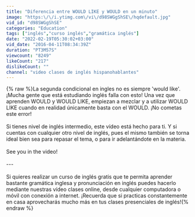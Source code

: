 ```yaml
---
title: "Diferencia entre WOULD LIKE y WOULD en un minuto"
image: "https:\/\/i.ytimg.com\/vi\/d98SWGgShSE\/hqdefault.jpg"
vid_id: "d98SWGgShSE"
categories: "Education"
tags: ["inglés","curso inglés","gramática inglés"]
date: "2022-02-19T05:30:02+03:00"
vid_date: "2016-04-11T08:34:39Z"
duration: "PT3M57S"
viewcount: "8249"
likeCount: "217"
dislikeCount: ""
channel: "video clases de inglés hispanohablantes"
---
```

{% raw %}La segunda condicional en ingles no es siempre 'would like'.<br />¡Mucha gente que está estudiando inglés falla con esto! Una vez que aprenden WOULD y WOULD LIKE, empiezan a mezclar y a utilizar WOULD LIKE cuando en realidad únicamente basta con el WOULD. ¡No cometas este error! <br /><br />Si tienes nivel de inglés intermedio, este vídeo está hecho para ti. Y si cuentas con cualquier otro nivel de inglés, pues el mismo también se torna ideal bien sea para repasar el tema, o para ir adelantándote en la materia. <br /><br />See you in the video! <br /><br />---<br /><br />Si quieres realizar un curso de inglés gratis que te permita aprender bastante gramática inglesa y pronunciación en inglés puedes hacerlo mediante nuestras vídeo clases online, desde cualquier computadora o móvil con conexión a internet. ¡Recuerda que si practicas constantemente en casa aprovecharás mucho más en tus clases presenciales de inglés!{% endraw %}
